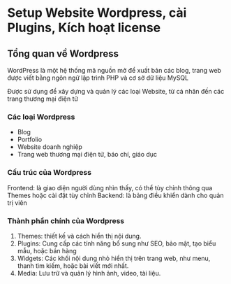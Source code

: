 # Setup Website Wordpress, cài Plugins, Kích hoạt license
## Tổng quan về Wordpress
WordPress là một hệ thống mã nguồn mở để xuất bản các blog, trang web được viết bằng ngôn ngữ lập trình PHP và cơ sở dữ liệu MySQL

Được sử dụng để xây dựng và quản lý các loại Website, từ cá nhân đến các trang thương mại điện tử
### Các loại Wordpress
- Blog
- Portfolio
- Website doanh nghiệp
- Trang web thương mại điện tử, báo chí, giáo dục
### Cấu trúc của Wordpress 
Frontend: là giao diện người dùng nhìn thấy, có thể tùy chỉnh thông qua Themes hoặc cài đặt tùy chỉnh
Backend: là bảng điều khiển dành cho quản trị viên
### Thành phần chính của Wordpress
1. Themes:  thiết kế và cách hiển thị nội dung.
2. Plugins: Cung cấp các tính năng bổ sung như SEO, bảo mật, tạo biểu mẫu, hoặc bán hàng
3. Widgets: Các khối nội dung nhỏ hiển thị trên trang web, như menu, thanh tìm kiếm, hoặc bài viết mới nhất.
4. Media: Lưu trữ và quản lý hình ảnh, video, tài liệu.

